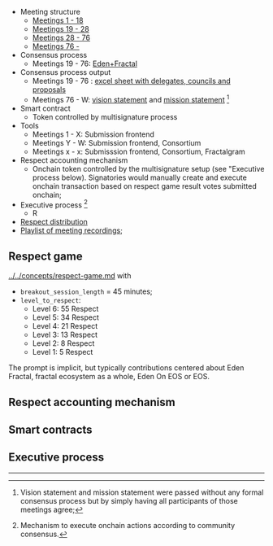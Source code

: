 
* Meeting structure
  * [Meetings 1 - 18](./meeting-str-1-18.md)
  * [Meetings 19 - 28](./meeting-str-19-28.md)
  * [Meetings 28 - 76](./meeting-str-28-76.md)
  * [Meetings 76 - ](./meeting-str-76-.md)
* Consensus process
  * Meetings 19 - 76: [Eden+Fractal](../../concepts/eden+fractal.md)
* Consensus process output
  * Meetings 19 - 76 : [excel sheet with delegates, councils and proposals](./EdenFractal%20delegates.xlsx)
  * Meetings 76 - W: [vision statement](./vision.md) and [mission statement](./mission.md) [^1]
* Smart contract
  * Token controlled by multisignature process
* Tools
  * Meetings 1 - X: Submission frontend
  * Meetings Y - W: Submission frontend, Consortium
  * Meetings x - x: Submisssion frontend, Consortium, Fractalgram
* Respect accounting mechanism
  * Onchain token controlled by the multisignature setup (see "Executive process below). Signatories would manually create and execute onchain transaction based on respect game result votes submitted onchain;
* Executive process [^2]
  * R
* [Respect distribution](./bloks)
* [Playlist of meeting recordings](https://edenfractal.com/videos);

## Respect game
[../../concepts/respect-game.md](../../concepts/respect-game.md) with
* `breakout_session_length` = 45 minutes;
* `level_to_respect`:
  * Level 6: 55 Respect
  * Level 5: 34 Respect
  * Level 4: 21 Respect
  * Level 3: 13 Respect
  * Level 2: 8 Respect
  * Level 1: 5 Respect

The prompt is implicit, but typically contributions centered about Eden Fractal, fractal ecosystem as a whole, Eden On EOS or EOS.

## Respect accounting mechanism

## Smart contracts

## Executive process

---
[^1]: Vision statement and mission statement were passed without any formal consensus process but by simply having all participants of those meetings agree;
[^2]: Mechanism to execute onchain actions according to community consensus.
